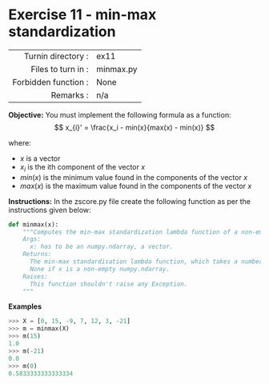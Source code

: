 # Exercise 11 - min-max standardization

|                         |                    |
| -----------------------:| ------------------ |
|   Turnin directory :    |  ex11              |
|   Files to turn in :    |  minmax.py         |
|   Forbidden function :  |  None              |
|   Remarks :             |  n/a               |

**Objective:**
You must implement the following formula as a function:  
$$
x_{i}' = \frac{x_i - min(x}{max(x) - min(x)}
$$

where:
- $x$ is a vector
- $x_i$ is the ith component of the vector $x$
- $min(x)$ is the minimum value found in the components of the vector $x$
- $max(x)$ is the maximum value found in the components of the vector $x$

**Instructions:**
In the zscore.py file create the following function as per the instructions given below:
```python
def minmax(x):
    """Computes the min-max standardization lambda function of a non-empty numpy.ndarray.
    Args:
      x: has to be an numpy.ndarray, a vector.
    Returns:
      The min-max standardisation lambda function, which takes a number as input and returns the normalized value of this number for the vector x.
      None if x is a non-empty numpy.ndarray.
    Raises:
      This function shouldn't raise any Exception.
    """
```

**Examples**
```python
>>> X = [0, 15, -9, 7, 12, 3, -21]
>>> m = minmax(X)
>>> m(15)
1.0
>>> m(-21)
0.0
>>> m(0)
0.5833333333333334
```
